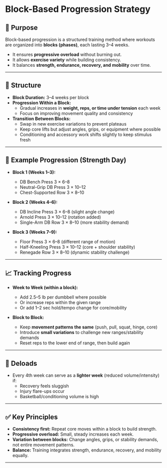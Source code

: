 # Block-Based Progression Strategy

## 🎯 Purpose
Block-based progression is a structured training method where workouts are organized into **blocks (phases)**, each lasting 3–4 weeks.  
- It ensures **progressive overload** without burning out.  
- It allows **exercise variety** while building consistency.  
- It balances **strength, endurance, recovery, and mobility** over time.  

---

## 📅 Structure

- **Block Duration:** 3–4 weeks per block  
- **Progression Within a Block:**  
  - Gradual increases in **weight, reps, or time under tension** each week  
  - Focus on improving movement quality and consistency  
- **Transition Between Blocks:**  
  - Swap in new exercise variations to prevent plateaus  
  - Keep core lifts but adjust angles, grips, or equipment where possible  
  - Conditioning and accessory work shifts slightly to keep stimulus fresh  

---

## 🔄 Example Progression (Strength Day)

- **Block 1 (Weeks 1–3):**  
  - DB Bench Press 3 × 6–8  
  - Neutral-Grip DB Press 3 × 10–12  
  - Chest-Supported Row 3 × 8–10  

- **Block 2 (Weeks 4–6):**  
  - DB Incline Press 3 × 6–8 (slight angle change)  
  - Arnold Press 3 × 10–12 (rotation added)  
  - Single-Arm DB Row 3 × 8–10 (more stability demand)  

- **Block 3 (Weeks 7–9):**  
  - Floor Press 3 × 6–8 (different range of motion)  
  - Half-Kneeling Press 3 × 10–12 (core + shoulder stability)  
  - Renegade Row 3 × 8–10 (dynamic stability challenge)  

---

## 📈 Tracking Progress
- **Week to Week (within a block):**  
  - Add 2.5–5 lb per dumbbell where possible  
  - Or increase reps within the given range  
  - Or add 1–2 sec hold/tempo change for core/mobility  

- **Block to Block:**  
  - Keep **movement patterns the same** (push, pull, squat, hinge, core)  
  - Introduce **small variations** to challenge new ranges/stability demands  
  - Reset reps to the lower end of range, then build again  

---

## 🧊 Deloads
- Every 4th week can serve as a **lighter week** (reduced volume/intensity) if:  
  - Recovery feels sluggish  
  - Injury flare-ups occur  
  - Basketball/conditioning volume is high  

---

## ✅ Key Principles
- **Consistency first:** Repeat core moves within a block to build strength.  
- **Progressive overload:** Small, steady increases each week.  
- **Variation between blocks:** Change angles, grips, or stability demands, not entire movement patterns.  
- **Balance:** Training integrates strength, endurance, recovery, and mobility equally.  

---